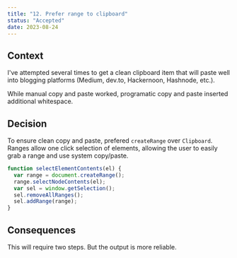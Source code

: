 ```yaml
---
title: "12. Prefer range to clipboard"
status: "Accepted"
date: 2023-08-24
---
```


## Context

I've attempted several times to get a clean clipboard item that will paste well into blogging platforms (Medium, dev.to, Hackernoon, Hashnode, etc.).

While manual copy and paste worked, programatic copy and paste inserted additional whitespace.

## Decision

To ensure clean copy and paste, prefered `createRange` over `Clipboard`. Ranges allow one click selection of elements, allowing the user to easily grab a range and use system copy/paste.

```js
function selectElementContents(el) {
  var range = document.createRange();
  range.selectNodeContents(el);
  var sel = window.getSelection();
  sel.removeAllRanges();
  sel.addRange(range);
}
```

## Consequences

This will require two steps. But the output is more reliable.
